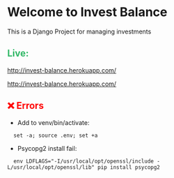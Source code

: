 # Welcome to Invest Balance

This is a Django Project for managing investments

<h2 style="color: #32b867">Live: </h2>
<a href="http://invest-balance.herokuapp.com"/>http://invest-balance.herokuapp.com/</a>

http://invest-balance.herokuapp.com/

<h2 style="color: red">❌ Errors</h2>

- Add to venv/bin/activate:

```
  set -a; source .env; set +a
```

- Psycopg2 install fail:

```
  env LDFLAGS="-I/usr/local/opt/openssl/include -L/usr/local/opt/openssl/lib" pip install psycopg2
```
